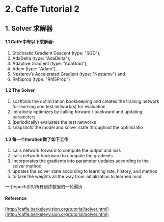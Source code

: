 # 2. Caffe Tutorial 2

## 1. Solver 求解器
#### 1.1 Caffe中有以下求解器:

1. Stochastic Gradient Descent (type: "SGD"),
1. AdaDelta (type: "AdaDelta"),
1. Adaptive Gradient (type: "AdaGrad"),
1. Adam (type: "Adam"),
1. Nesterov’s Accelerated Gradient (type: "Nesterov") and
1. RMSprop (type: "RMSProp")

#### 1.2 The Solver

1. scaffolds the optimization bookkeeping and creates the training network for learning and test network(s) for evaluation.
1. iteratively optimizes by calling forward / backward and updating parameters
1. (periodically) evaluates the test networks
1. snapshots the model and solver state throughout the optimizatio

#### 1.3 每一个iteration做了如下工作

1. calls network forward to compute the output and loss
1. calls network backward to compute the gradients
1. incorporates the gradients into parameter updates according to the solver method
1. updates the solver state according to learning rate, history, and method
1. to take the weights all the way from initialization to learned mod



一个epoch即对所有训练数据的一轮遍历


#### Reference

[http://caffe.berkeleyvision.org/tutorial/solver.html](http://caffe.berkeleyvision.org/tutorial/solver.html)